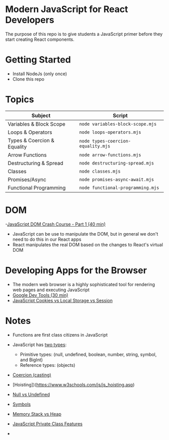 # Modern JavaScript for React Developers
The purpose of this repo is to give students a JavaScript primer before
they start creating React components.

# Getting Started 
- Install NodeJs (only once)
- Clone this repo

# Topics
|Subject                    |Script                            |
|---------------------------|----------------------------------|
|Variables & Block Scope    |`node variables-block-scope.mjs`  |
|Loops & Operators          |`node loops-operators.mjs`        |
|Types & Coercion & Equality|`node types-coercion-equality.mjs`|
|Arrow Functions            |`node arrow-functions.mjs`        |
|Destructuring & Spread     |`node destructuring-spread.mjs`   |
|Classes                    |`node classes.mjs`                |
|Promises/Async             |`node promises-async-await.mjs`   |
|Functional Programming     |`node functional-programming.mjs` |

# DOM
-[JavaScript DOM Crash Course - Part 1 (40 min)](https://youtu.be/0ik6X4DJKCc)
  - JavaScript can be use to manipulate the DOM, but in general we don't need to do this in our React apps
  - React manipulates the real DOM based on the changes to React's virtual DOM

# Developing Apps for the Browser
- The modern web browser is a highly sophisticated tool for rendering web pages and executing JavaScript
- [Google Dev Tools (30 min)](https://youtu.be/VYyQv0CSZOE)
- [JavaScript Cookies vs Local Storage vs Session](https://youtu.be/GihQAC1I39Q)

# Notes
- Functions are first class citizens in JavaScript
- JavaScript has [two types](https://developer.mozilla.org/en-US/docs/Web/JavaScript/Data_structures): 
  - Primitive types: (null, undefined, boolean, number, string, symbol, and BigInt)
  - Reference types: (objects)

- [Coercion (casting)](https://www.freecodecamp.org/news/js-type-coercion-explained-27ba3d9a2839/)
- [Hoisting])(https://www.w3schools.com/js/js_hoisting.asp)
- [Null vs Undefined](https://flexiple.com/undefined-vs-null-javascript/#:~:text=Unassigned%20variables%20are%20initialized%20by%20JavaScript%20with%20a%20default%20value%20of%20undefined.&text=Here%20as%20the%20variable%20is,a%20representation%20of%20no%20value.)
- [Symbols](https://www.programiz.com/javascript/symbol)
- [Memory Stack vs Heap](https://felixgerschau.com/javascript-memory-management/)
- [JavaScript Private Class Features](https://developer.mozilla.org/en-US/docs/Web/JavaScript/Reference/Classes/Private_class_fields)
- 